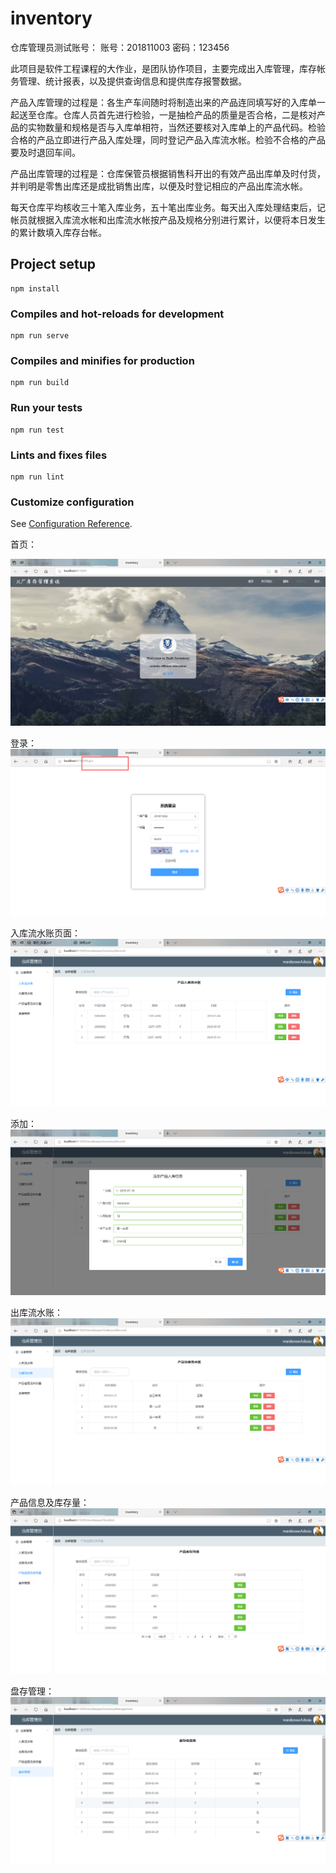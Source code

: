 # inventory

仓库管理员测试账号：
账号：201811003
密码：123456

此项目是软件工程课程的大作业，是团队协作项目，主要完成出入库管理，库存帐务管理、统计报表，以及提供查询信息和提供库存报警数据。

产品入库管理的过程是：各生产车间随时将制造出来的产品连同填写好的入库单一起送至仓库。仓库人员首先进行检验，一是抽检产品的质量是否合格，二是核对产品的实物数量和规格是否与入库单相符，当然还要核对入库单上的产品代码。检验合格的产品立即进行产品入库处理，同时登记产品入库流水帐。检验不合格的产品要及时退回车间。

产品出库管理的过程是：仓库保管员根据销售科开出的有效产品出库单及时付货，并判明是零售出库还是成批销售出库，以便及时登记相应的产品出库流水帐。 

每天仓库平均核收三十笔入库业务，五十笔出库业务。每天出入库处理结束后，记帐员就根据入库流水帐和出库流水帐按产品及规格分别进行累计，以便将本日发生的累计数填入库存台帐。

## Project setup
```
npm install
```

### Compiles and hot-reloads for development
```
npm run serve
```

### Compiles and minifies for production
```
npm run build
```

### Run your tests
```
npm run test
```

### Lints and fixes files
```
npm run lint
```

### Customize configuration
See [Configuration Reference](https://cli.vuejs.org/config/).


首页：

![Image](https://github.com/piterzhuhui/InventoryManagement/blob/master/Screenshot/home.png)

登录：
![Image](https://github.com/piterzhuhui/InventoryManagement/blob/master/Screenshot/login.png)

入库流水账页面：
![Image](https://github.com/piterzhuhui/InventoryManagement/blob/master/Screenshot/inventoryRecords.png)

添加：
![Image](https://github.com/piterzhuhui/InventoryManagement/blob/master/Screenshot/add.png)

出库流水账：
![Image](https://github.com/piterzhuhui/InventoryManagement/blob/master/Screenshot/OutboundRecords.png)

产品信息及库存量：
![Image](https://github.com/piterzhuhui/InventoryManagement/blob/master/Screenshot/StockList.png)

盘存管理：
![Image](https://github.com/piterzhuhui/InventoryManagement/blob/master/Screenshot/InventoryManagement.png)
